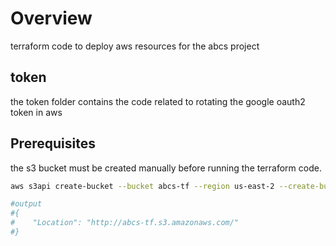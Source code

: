 # Overview

terraform code to deploy aws resources for the abcs project

## token

the token folder contains the code related to rotating the google oauth2 token in aws

## Prerequisites

the s3 bucket must be created manually before running the terraform code.

```bash
aws s3api create-bucket --bucket abcs-tf --region us-east-2 --create-bucket-configuration LocationConstraint=us-east-2

#output
#{
#    "Location": "http://abcs-tf.s3.amazonaws.com/"
#}
```